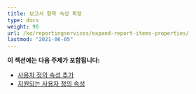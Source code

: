 ```yaml
---
title: 보고서 항목 속성 확장
type: docs
weight: 90
url: /ko/reportingservices/expand-report-items-properties/
lastmod: "2021-06-05"
---
```


**이 섹션에는 다음 주제가 포함됩니다:**

- [사용자 정의 속성 추가](/pdf/ko/reportingservices/adding-custom-properties/)
- [지원되는 사용자 정의 속성](/pdf/ko/reportingservices/custom-properties-supported/)